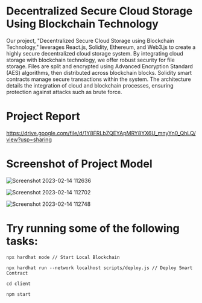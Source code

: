 # Decentralized Secure Cloud Storage Using Blockchain Technology

Our project, "Decentralized Secure Cloud Storage using Blockchain Technology," leverages React.js, Solidity, Ethereum, and Web3.js to create a highly secure decentralized cloud storage system. By integrating cloud storage with blockchain technology, we offer robust security for file storage. Files are split and encrypted using Advanced Encryption Standard (AES) algorithms, then distributed across blockchain blocks. Solidity smart contracts manage secure transactions within the system. The architecture details the integration of cloud and blockchain processes, ensuring protection against attacks such as brute force.


# Project Report

https://drive.google.com/file/d/1Y8FRLbZQEYApMRY8YX6U_mnyYn0_QhLQ/view?usp=sharing


# Screenshot of Project Model

![Screenshot 2023-02-14 112636](https://user-images.githubusercontent.com/105710017/236280851-892ec02e-47f3-4173-8ba8-7d2f584abde6.png)

![Screenshot 2023-02-14 112702](https://user-images.githubusercontent.com/105710017/236280895-91a1a614-54ce-4788-b279-d7f7774aaba5.png)

![Screenshot 2023-02-14 112748](https://user-images.githubusercontent.com/105710017/236280951-ed09b1ca-f3ce-43a9-8b15-6a624d045f48.png)



# Try running some of the following tasks:

```shell
npx hardhat node // Start Local Blockchain

npx hardhat run --network localhost scripts/deploy.js // Deploy Smart Contract

cd client

npm start
```
